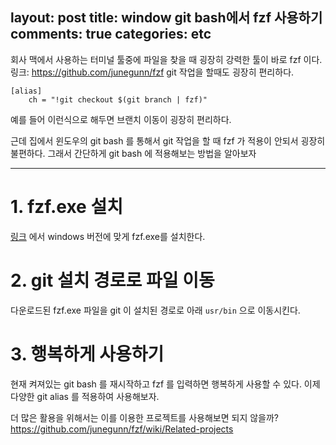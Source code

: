 layout: post
title: window git bash에서 fzf 사용하기
comments: true 
categories: etc
---

회사 맥에서 사용하는 터미널 툴중에 파일을 찾을 때 굉장히 강력한 툴이 바로 fzf 이다.
링크: https://github.com/junegunn/fzf
git 작업을 할때도 굉장히 편리하다.

```
[alias]
    ch = "!git checkout $(git branch | fzf)"
```
예를 들어 이런식으로 해두면 브랜치 이동이 굉장히 편리하다.

근데 집에서 윈도우의 git bash 를 통해서 git 작업을 할 때 fzf 가 적용이 안되서 굉장히 불편하다.
그래서 간단하게 git bash 에 적용해보는 방법을 알아보자

---

# 1. fzf.exe 설치
[링크](https://github.com/junegunn/fzf/releases) 에서 windows 버전에 맞게 fzf.exe를 설치한다.

# 2. git 설치 경로로 파일 이동
다운로드된 fzf.exe 파일을 git 이 설치된 경로로 아래 `usr/bin` 으로 이동시킨다.

# 3. 행복하게 사용하기
현재 켜져있는 git bash 를 재시작하고 fzf 를 입력하면 행복하게 사용할 수 있다.
이제 다양한 git alias 를 적용하여 사용해보자.

더 많은 활용을 위해서는 이를 이용한 프로젝트를 사용해보면 되지 않을까?
https://github.com/junegunn/fzf/wiki/Related-projects
